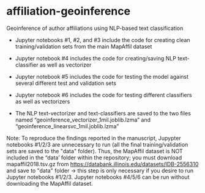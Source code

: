 # affiliation-geoinference
Geoinference of author affiliations using NLP-based text classification

- Jupyter notebooks #1, #2, and #3 include the code for creating clean training/validation sets from the main MapAffil dataset 

- Jupyter notebook #4 includes the code for creating/saving NLP text-classifier as well as vectorizer

- Jupyter notebook #5 includes the code for testing the model against several different test and validation sets

- Jupyter notebook #6 includes the code for testing different classifiers as well as vectorizers

- The NLP text-vectorizer and text-classifiers are saved to the two files named “geoinference_vectorizer_1mil.joblib.lzma” and “geoinference_linearsvc_1mil.joblib.lzma”   

Note: To reproduce the findings reported in the manuscript, Jupypter notebooks #1/2/3 are unnecessary to run (all the final training/validation sets are saved to the "data" folder). Thus, the MapAffil dataset is NOT included in the “data’ folder within the repository; you must download mapaffil2018.tsv.gz from https://databank.illinois.edu/datasets/IDB-2556310 and save to "data" folder -> this step is only necessary if you desire to run Jupyter notebooks #1/2/3. Jupyter notebooks #4/5/6 can be run without downloading the MapAffil dataset.
